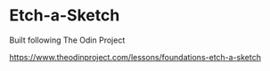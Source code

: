 # Etch-a-Sketch

Built following The Odin Project

https://www.theodinproject.com/lessons/foundations-etch-a-sketch